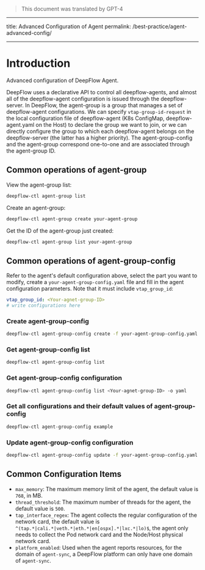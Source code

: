 > This document was translated by GPT-4

---

title: Advanced Configuration of Agent
permalink: /best-practice/agent-advanced-config/

---

# Introduction

Advanced configuration of DeepFlow Agent.

DeepFlow uses a declarative API to control all deepflow-agents, and almost all of the deepflow-agent configuration is issued through the deepflow-server. In DeepFlow, the agent-group is a group that manages a set of deepflow-agent configurations. We can specify `vtap-group-id-request` in the local configuration file of deepflow-agent (K8s ConfigMap, deepflow-agent.yaml on the Host) to declare the group we want to join, or we can directly configure the group to which each deepflow-agent belongs on the deepflow-server (the latter has a higher priority). The agent-group-config and the agent-group correspond one-to-one and are associated through the agent-group ID.

## Common operations of agent-group

View the agent-group list:

```bash
deepflow-ctl agent-group list
```

Create an agent-group:

```bash
deepflow-ctl agent-group create your-agent-group
```

Get the ID of the agent-group just created:

```bash
deepflow-ctl agent-group list your-agent-group
```

## Common operations of agent-group-config

Refer to the agent's default configuration above, select the part you want to modify, create a `your-agent-group-config.yaml` file and fill in the agent configuration parameters. Note that it must include `vtap_group_id`:

```yaml
vtap_group_id: <Your-agnet-group-ID>
# write configurations here
```

### Create agent-group-config

```bash
deepflow-ctl agent-group-config create -f your-agent-group-config.yaml
```

### Get agent-group-config list

```bash
deepflow-ctl agent-group-config list
```

### Get agent-group-config configuration

```bash
deepflow-ctl agent-group-config list <Your-agnet-group-ID> -o yaml
```

### Get all configurations and their default values of agent-group-config

```bash
deepflow-ctl agent-group-config example
```

### Update agent-group-config configuration

```bash
deepflow-ctl agent-group-config update -f your-agent-group-config.yaml
```

## Common Configuration Items

- `max_memory`: The maximum memory limit of the agent, the default value is `768`, in MB.
- `thread_threshold`: The maximum number of threads for the agent, the default value is `500`.
- `tap_interface_regex`: The agent collects the regular configuration of the network card, the default value is `^(tap.*|cali.*|veth.*|eth.*|en[ospx].*|lxc.*|lo)$`, the agent only needs to collect the Pod network card and the Node/Host physical network card.
- `platform_enabled`: Used when the agent reports resources, for the domain of `agent-sync`, a DeepFlow platform can only have one domain of `agent-sync`.
